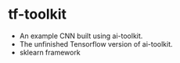 # tf-toolkit

- An example CNN built using ai-toolkit.
- The unfinished Tensorflow version of ai-toolkit.
- sklearn framework
